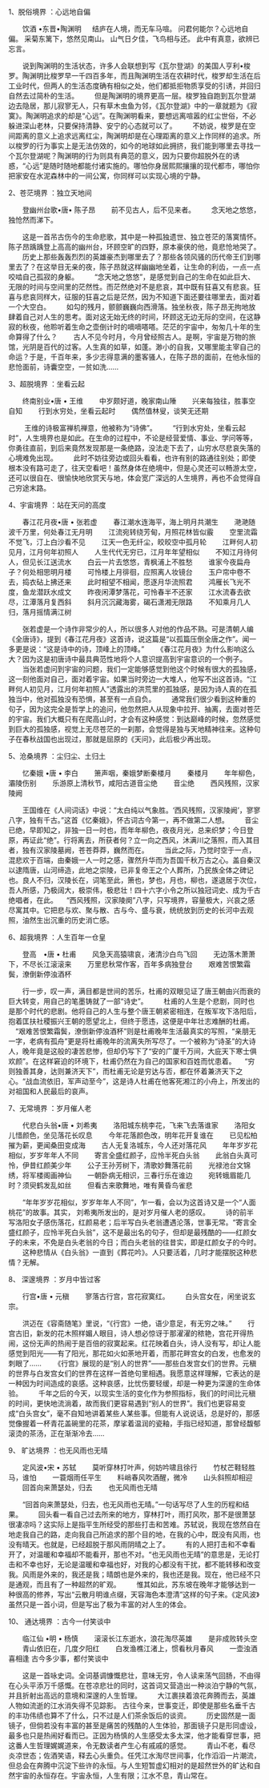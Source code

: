 1、脱俗境界 ：心远地自偏

　　饮酒 •东晋•陶渊明
　    结庐在人境，而无车马喧。
       问君何能尔？心远地自偏。
       采菊东篱下，悠然见南山。
       山气日夕佳，飞鸟相与还。
       此中有真意，欲辨已忘言。

　　说到陶渊明的生活状态，许多人会联想到写《瓦尔登湖》的美国人亨利•梭罗。陶渊明比梭罗早一千四百多年，而且陶渊明生活在农耕时代，梭罗却生活在后工业时代，但两人的生活态度确有相似之处，他们都抵拒物质享受的引诱，并回归自然去过简朴的生活。
　　但是陶渊明的境界更高一层。梭罗独自跑到瓦尔登湖边去隐居，那儿寂寥无人，只有草木虫鱼为邻，《瓦尔登湖》中的一章就题为《寂寞》。陶渊明追求的却是“心远”。在陶渊明看来，要想远离喧嚣的红尘世俗，不必躲进深山老林，只要保持清静、安宁的心态就可以了。
　　不妨说，梭罗是在空间距离的意义上追求远离红尘，陶渊明却是在心理距离的意义上作同样的追求。所以梭罗的行为事实上是无法仿效的，如今的地球如此拥挤，我们能到哪里去寻找一个瓦尔登湖呢？陶渊明的行为则具有典范的意义，因为只要你超脱外在的诱惑，“心远”是随时随地都能付诸实施的。哪怕你身居熙熙攘攘的现代都市，哪怕你把家安在水泥森林中的一间公寓，你同样可以实现心境的宁静。

2、苍茫境界 ：独立天地间

　　登幽州台歌•唐• 陈子昂
　　前不见古人，后不见来者。
　　念天地之悠悠，独怆然而涕下。

　　这是一首吊古伤今的生命悲歌，其中是一种孤独遗世、独立苍茫的落寞情怀。陈子昂踽踽登上高高的幽州台，环顾空旷的四野，原本豪侠的他，竟悲怆地哭了。
　　历史上那些轰轰烈烈的英雄豪杰到哪里去了？那些各领风骚的历代帝王们到哪里去了？在这举目无亲的夜，陈子昂就这样幽幽地坐着，让生命的利齿，一点一点咬啮自己孤寂的身躯。
　　“念天地之悠悠”，是感觉到自己的生命在如此巨大、无限的时间与空间里的茫然性。而茫然绝对不是悲哀，其中既有狂喜又有悲哀。狂喜与悲哀同样大，征服的狂喜之后是茫然，因为不知道下面还要往哪里去，面对着一个大空白。
　　如勾的残月，颤颤巍巍向西滑落。独坐秋夜，陈子昂无拘地放肆着自己对人生的思考。面对这无始无终的时间，环顾这无边无际的空间，在这静寂的秋夜，他聆听着生命之壶倒计时的嘀嘀嗒嗒。茫茫的宇宙中，匆匆几十年的生命算得了什么？
　　古人不见今时月，今月曾经照古人。是啊，宇宙是万物的旅馆，光阴是百代的过客。人生真的如草，如蓬。渺小的自我，又哪里能主宰自己的命运？于是，千百年来，多少志得意满的墨客骚人，在陈子昂的面前，在他永恒的悲怆面前，诗囊空空，一贫如洗……

3、超脱境界 ：坐看云起

　　终南别业•唐 • 王维
　　中岁颇好道，晚家南山陲
　　兴来每独往，胜事空自知
　　行到水穷处，坐看云起时
　　偶然值林叟，谈笑无还期

　　 王维的诗极富禅机禅意，他被称为“诗佛”。
　　“行到水穷处，坐看云起时”，人生境界也是如此。在生命的过程中，不论是经营爱情、事业、学问等等，你勇往直前，到后来竟然发现那是一条绝路，没法走下去了，山穷水尽悲哀失落的心境难免出现。
　　此时不妨往旁边或回头看看，也许有别的路通往别处；即使根本没有路可走了，往天空看吧！虽然身体在绝境中，但是心灵还可以畅游太空，还可以很自在、很愉快地欣赏天与地，体会宽广深远的人生境界，再也不会觉得自己穷途末路。

4、宇宙境界 ：站在天问的高度

　　春江花月夜•唐 • 张若虚
　　春江潮水连海平，海上明月共潮生
　　滟滟随波千万里，何处春江无月明
　　江流宛转绕芳甸，月照花林皆似霰
　　空里流霜不觉飞，汀上白沙看不见
　　江天一色无纤尘，皎皎空中孤月轮
　　江畔何人初见月，江月何年初照人
　　人生代代无穷已，江月年年望相似
　　不知江月待何人，但见长江送流水
　　白云一片去悠悠，青枫浦上不胜愁
　　谁家今夜扁舟子？何处相思明月楼
　　可怜楼上月徘徊，应照离人妆镜台
　　玉户帘中卷不去，捣衣砧上拂还来
　　此时相望不相闻，愿逐月华流照君
　　鸿雁长飞光不度，鱼龙潜跃水成文
　　昨夜闲潭梦落花，可怜春半不还家
　　江水流春去欲尽，江潭落月复西斜
　　斜月沉沉藏海雾，碣石潇湘无限路
　　不知乘月几人归，落月摇情满江树

　　张若虚是一个诗作非常少的人，所以很多人对他的作品不熟。可是清朝人编《全唐诗》，提到《春江花月夜》这首诗，说这篇是“以孤篇压倒全唐之作”。闻一多更是说：“这是诗中的诗，顶峰上的顶峰。”
　　《春江花月夜》为什么影响这么大？因为这是初唐诗中最具典范性地将个人意识提高到宇宙意识的一个例子。
　　当张若虚问到宇宙的问题，我们一定能够感觉到他这个时候有很大的孤独感，这一刻他面对自己，面对着宇宙。如果当时旁边一大堆人，他写不出这首诗。“江畔何人初见月，江月何年初照人”透露出的洪荒里的孤独感，是因为诗人真的在孤独当中，他对孤独没有恐惧，甚至有一点自负。
　　通常我们很少看到这种重的句子，因为这完全是哲学上的追问，他忽然把人从现象中拉开、抽离，去面对苍茫的宇宙。我们大概只有在爬高山时，才会有这种感觉：到达巅峰的时候，忽然感觉到巨大的孤独感，视觉上无尽苍茫的一刹那，会觉得是独与天地精神往来。这种句子在春秋战国也出现过，那就是屈原的《天问》，此后极少再出现。

5、沧桑境界 ：尘归尘、土归土

　　忆秦娥 •唐 • 李白
　　箫声咽，秦娥梦断秦楼月
　　秦楼月
　　年年柳色，灞陵伤别
　　乐游原上清秋节，咸阳古道音尘绝
　　音尘绝
　　西风残照，汉家陵阙

　　王国维在《人间词话》中说：“太白纯以气象胜。‘西风残照，汉家陵阙’，寥寥八字，独有千古。”这首《忆秦娥》，怀古词古今第一，再不做第二人想。
　　音尘已绝，早即知之，非独一日一时也，而年年柳色，夜夜月光，总来织梦；今日登原，再证此“绝”。行将离去，所获者何？立一向之西风，沐满川之落照，而入其目者，独有汉家陵墓阙，苍苍莽莽，巍然而在。
　　当此之际，乃觉时空于一点，混悲欢于百端，由秦娥一人一时之感，骤然升华而为吾国千秋万古之心。盖自秦汉以逮隋唐，山河缔造，此地之崇陵，已非复帝王之个人葬所，乃民族全体之碑记也。良人不归，汉陵长在，词笔至此，箫也，梦也，月也，柳也，遂退居于次位，吾人所感，乃极阔大，极崇伟，极悲壮！四十六字小令之所以独冠词史、成为千古绝唱者，在此。
　“西风残照，汉家陵阕”八字，只写境界，容量极大，兴哀之感尽寓其中。它把悲与欢、聚与散、古与今、盛与衰，统统放到历史的长河中去观照，油然生出沉重的历史消亡感。

6、超我境界 ：人生百年一仓皇

　　登高　•唐 • 杜甫
　　风急天高猿啸哀，渚清沙白鸟飞回
　　无边落木萧萧下，不尽长江滚滚来
　　万里悲秋常作客，百年多病独登台
　　艰难苦恨繁霜鬓，潦倒新停浊酒杯

　　行一步，叹一声，满目都是世间的苦乐，杜甫的双眼见证了唐王朝由兴而衰的巨大转变，用自己的笔墨铸就了一部“诗史”。
　　杜甫的人生是个悲剧，同时也是那个时代的悲剧。他将自己的人生与整个唐王朝紧密相连，在叛军攻下洛阳后，抱着匡扶社稷振兴王朝的愿望北上，但终于愿违，这便是中年壮志难酬的杜甫。
　“艰难苦恨繁霜鬓，潦倒新停浊酒杯”则是杜甫晚年生活最真实的写照，“亲朋无一字，老病有孤舟”更是将杜甫晚年的流离失所写尽了。一个被称为“诗圣”的大诗人，晚年竟是这般的凄苦悲惨，但却仍写下了“安的广厦千万间，大庇天下寒士俱欢颜”。在这样窘迫的环境下，杜甫仍然在为自己的国家和百姓而忧患着。
　“穷则独善其身，达则兼济天下”，而杜甫无论是穷达与否，都在怀着兼济天下之心。“战血流依旧，军声动至今”，这是诗人杜甫在他客死湘江的小舟上，所发出的对祖国和人民最后的哀声。

7、无常境界 ：岁月催人老

　　代悲白头翁•唐 • 刘希夷
　　洛阳城东桃李花，飞来飞去落谁家
　　洛阳女儿惜颜色，坐见落花长叹息
　　今年花落颜色改，明年花开复谁在
　　已见松柏摧为薪，更闻桑田变成海
　　古人无复洛城东，今人还对落花风
　　年年岁岁花相似，岁岁年年人不同
　　寄言全盛红颜子，应怜半死白头翁
　　此翁白头真可怜，伊昔红颜美少年
　　公子王孙芳树下，清歌妙舞落花前
　　光禄池台文锦绣，将军楼阁画神仙
　　一朝卧病无相识，三春行乐在谁边
　　宛转蛾眉能几时？须臾鹤发乱如丝
　　但看古来歌舞地，唯有黄昏鸟雀悲

　　“年年岁岁花相似，岁岁年年人不同”，乍一看，会以为这首诗又是一个“人面桃花”的故事。其实， 刘希夷所发出的，是对岁月催人老的感叹。
　　诗的前半写洛阳女子感伤落花，红颜易老；后半写白头老翁遭遇沦落，世事无常。“寄言全盛红颜子，应怜半死白头翁”，这不是最出名的句子，但却是最残酷的——红颜女子的未来，不免是白头老翁的今日；而白头老翁的往昔实，即是红颜女子的今时。
　　这种悲情从《白头翁》一直到《葬花吟》。人只要活着，几时才能摆脱这种悲情？无解。

8、 深邃境界 ：岁月中皆过客

　　行宫•唐 • 元稹
　　寥落古行宫，宫花寂寞红。
　　白头宫女在，闲坐说玄宗。

　　洪迈在《容斋随笔》里说，“《行宫》一绝，语少意足，有无穷之味。”
　　行宫古旧，新发的花木照样媚人眼目，诗人想必惊讶于那濯濯的秾艳，宫花开得热闹，这份无声的热闹于是百倍的寂寞起来。红花映着白头，诗人没有写，却让人能感觉到阳光——有了阳光，那花如火如荼地开着，而那花畔宫女的白发，也愈发的刺眼了……
　　《行宫》展现的是“别人的世界”——那些白发宫女们的世界。元稹的世界与白发宫女们的世界在这样一首绝句里相遇。我愿意这样理解，它表达的是一种因为时间造成的哀感。这种哀感，比忧伤要轻缓，却是一种更为深邃的生命体验。
　　千年之后的今天，以现实生活的变化作为参照指标，我们的时间比元稹的时间，更快地流淌着，故而我们更容易遇到“别人的世界”。我们也更容易变成“白头宫女”，毫不自知地讲着某些人某些事。但能有人说说话，总是好的，那感觉像握着一杯青花盖碗里的花茶，摩挲着温润的瓷釉，手指已经知道，那曾经馥郁滚烫的茶汤，正在渐渐冷去……

9、 旷达境界 ：也无风雨也无晴

　　定风波•宋 • 苏轼
　　莫听穿林打叶声，何妨吟啸且徐行
　　竹杖芒鞋轻胜马，谁怕
　　一蓑烟雨任平生
　　料峭春风吹酒醒，微冷
　　山头斜照却相迎
　　回首向来萧瑟处，归去
　　也无风雨也无晴

　　“回首向来萧瑟处，归去，也无风雨也无晴。”一句话写尽了人生的历程和结果。
　　回头看一看自己过去所来的地方，穿林打叶，雨打风吹，那不是很萧瑟很凄凉吗？这实际上是指平生所经受的那些打击和苦难。苏轼说，我现在悠然自在地走我自己的路，走向我自己所追求的那个目的地，在我的心中，既没有风雨，也没有晴天。也就是，已经超脱于那风雨阴晴之上了。
　　有的人把打击和不幸看开了，对温暖和幸福却不能看开，那也不对。“也无风雨也无晴”的意思是，无论打击和不幸也好，无论是温暖和幸福也好，对我的心都没有干扰，都不能转移和改变我。风雨是外来的，我还是我；晴朗也是外来的，我也还是我。现在，他已经不只是通观，而且有了一种超然的旷观。
　　惟其如此，苏东坡在晚年才能够达到一种很高的修养，写出“云散月明谁点缀，天容海色本澄清”这样的句子来。《定风波》虽然只是一首小词，但是写出了极为丰富的对人生的体会。

10、 通达境界 ：古今一付笑谈中

　　临江仙 •明 • 杨慎
　　滚滚长江东逝水，浪花淘尽英雄
　　是非成败转头空
　　青山依旧在，几度夕阳红
　　白发渔樵江渚上，惯看秋月春风
　　一壶浊酒喜相逢
       古今多少事，都付笑谈中

　　这是一首咏史词。全词基调慷慨悲壮，意味无穷，令人读来荡气回肠，不由得在心头平添万千感慨。在苍凉悲壮的同时，这首词又营造出一种淡泊宁静的气氛，并且折射出高远的意境和深邃的人生哲理。
　　大江裹挟着浪花奔腾而去，英雄人物如流逝的江水消失得不见踪影。 古往今来，世事变迁，即使是那些名垂千古的丰功伟绩也算不了什么，只不过是人们茶余饭后的谈资。
　　历史固然是一面镜子，但倘若没有丰富的甚至是痛苦的残酷的人生体验，那面镜子只是形同虚设，最多也只是热闹好看而已。正因为杨慎的人生感受太多太深，他才能看穿世事，把这番人生哲理娓娓道来，令无数读者产生心有戚戚的感觉。
　　青山不老，看尽炎凉世态；佐酒笑语，释去心头重负。任凭江水淘尽世间事，化作滔滔一片潮流，但总会在奔腾中沉淀下些许的永恒。与人生短暂虚幻相对的是超然世外的旷达和自然宇宙的永恒存在。宇宙永恒，人生有限；江水不息，青山常在。

